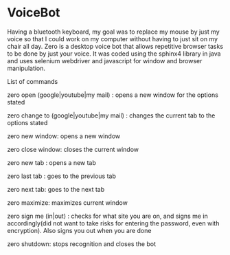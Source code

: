 # VoiceBot

Having a bluetooth keyboard, my goal was to replace my mouse by just my voice so that I could work on my computer without having to just sit on my chair all day. Zero is a desktop voice bot that allows repetitive browser tasks to be done by just your voice. It was coded using the sphinx4 library in java and uses selenium webdriver and javascript for window and browser manipulation. 



List of commands

zero open (google|youtube|my mail) : opens a new window for the options stated

zero change to (google|youtube|my mail) : changes the current tab to the options stated

zero new window: opens a new window

zero close window: closes the current window

zero new tab : opens a new tab

zero last tab : goes to the previous tab 

zero next tab: goes to the next tab

zero maximize: maximizes current window

zero sign me (in|out) : checks for what site you are on, and signs me in accordingly(did not want to take risks for entering the password, even with encryption). Also signs you out when you are done

zero shutdown: stops recognition and closes the bot

